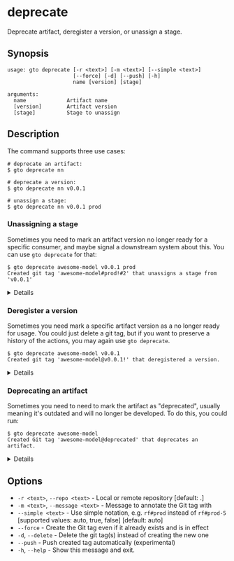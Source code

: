 # deprecate

Deprecate artifact, deregister a version, or unassign a stage.

## Synopsis

```usage
usage: gto deprecate [-r <text>] [-m <text>] [--simple <text>]
                     [--force] [-d] [--push] [-h]
                     name [version] [stage]

arguments:
  name             Artifact name
  [version]        Artifact version
  [stage]          Stage to unassign
```

## Description

The command supports three use cases:

```cli
# deprecate an artifact:
$ gto deprecate nn

# deprecate a version:
$ gto deprecate nn v0.0.1

# unassign a stage:
$ gto deprecate nn v0.0.1 prod
```

### Unassigning a stage

Sometimes you need to mark an artifact version no longer ready for a specific
consumer, and maybe signal a downstream system about this. You can use
`gto deprecate` for that:

```cli
$ gto deprecate awesome-model v0.0.1 prod
Created git tag 'awesome-model#prod!#2' that unassigns a stage from 'v0.0.1'
```

<details>

### Unassigning a stage: some details and options

GTO creates a special Git tag in
[the standard format](/doc/gto/user-guide#git-tags-format).

Note, that later you can create this stage again, if you need to, by calling
`$ gto assign` again.

You also may want to delete the git tag instead of creating a new one. This is
useful if you don't want to keep extra tags in you Git repo, don't need history
and don't want to trigger a CI/CD or another downstream system. For that, you
can use:

```cli
$ gto deprecate awesome-model v0.0.1 prod --delete
Deleted git tag 'awesome-model#prod#1' that assigned a stage to 'v0.0.1'
To push the changes upstream, run:
git push origin awesome-model#prod#1 --delete
```

</details>

### Deregister a version

Sometimes you need mark a specific artifact version as a no longer ready for
usage. You could just delete a git tag, but if you want to preserve a history of
the actions, you may again use `gto deprecate`.

```cli
$ gto deprecate awesome-model v0.0.1
Created git tag 'awesome-model@v0.0.1!' that deregistered a version.
```

<details>

### Deregister a version: some details and options

If you want to deregister the version by deleting the Git tags itself, you could
use

```cli
$ gto deprecate awesome-model v0.0.1 --delete
Deleted git tag 'awesome-model@v0.0.1' that registered a version.
Deleted git tag 'awesome-model#prod#1' that assigned a stage to 'v0.0.1'.
Deleted git tag 'awesome-model#prod!#2' that unassigned a stage to 'v0.0.1'.
To push the changes upstream, run:
git push origin awesome-model@v0.0.1 awesome-model#prod#1 awesome-model#prod!#2 --delete
```

This includes all Git tags related to the version: a tag that registered it and
all tags that assigned stages to it.

</details>

### Deprecating an artifact

Sometimes you need to need to mark the artifact as "deprecated", usually meaning
it's outdated and will no longer be developed. To do this, you could run:

```cli
$ gto deprecate awesome-model
Created Git tag 'awesome-model@deprecated' that deprecates an artifact.
```

<details>

### Deprecating an artifact: some details and options

With `awesome-model@deprecated` Git tag the artifact will be considered
deprecated until you register a new version or assign a new stage to it after
the deprecation.

If you want to deprecate an artifact by deleting git tags, you'll need to delete
all of them for the artifact. You could do that with

```cli
$ gto deprecate awesome-model --delete
Deleted git tag 'awesome-model@v0.0.1' that registered a version.
Deleted git tag 'awesome-model#prod#1' that assigned a stage to 'v0.0.1'.
Deleted git tag 'awesome-model#prod!#2' that unassigned a stage to 'v0.0.1'.
To push the changes upstream, run:
git push origin awesome-model@v0.0.1 awesome-model#prod#1 awesome-model#prod!#2 --delete
```

</details>

## Options

- `-r <text>`, `--repo <text>` - Local or remote repository [default: .]
- `-m <text>`, `--message <text>` - Message to annotate the Git tag with
- `--simple <text>` - Use simple notation, e.g. `rf#prod` instead of `rf#prod-5`
  [supported values: auto, true, false] [default: auto]
- `--force` - Create the Git tag even if it already exists and is in effect
- `-d`, `--delete` - Delete the git tag(s) instead of creating the new one
- `--push` - Push created tag automatically (experimental)
- `-h`, `--help` - Show this message and exit.
